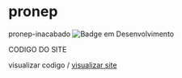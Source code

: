 # pronep
pronep-inacabado
![Badge em Desenvolvimento](http://img.shields.io/static/v1?label=STATUS&message=INACABADO&color=red&style=for-the-badge)

 CODIGO DO SITE 

visualizar codigo / <a href="https://albertoasds.github.io/pronep/">visualizar site</a>

       
